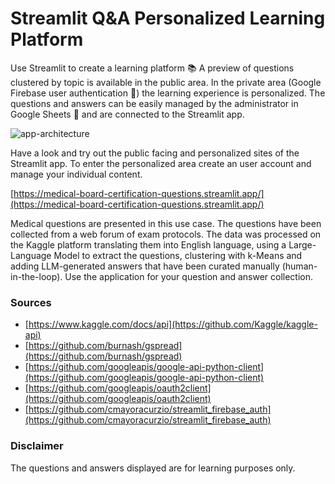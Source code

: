 # Streamlit Q&A Personalized Learning Platform
Use Streamlit to create a learning platform :books: A preview of questions clustered by topic is available in the public area. In the private area (Google Firebase user authentication :closed_lock_with_key:) the learning experience is personalized. The questions and answers can be easily managed by the administrator in Google Sheets :floppy_disk: and are connected to the Streamlit app.

![app-architecture](https://github.com/bsenst/board_certification/assets/8211411/8e535fc7-1649-4940-85b8-f0b8500fb775)

Have a look and try out the public facing and personalized sites of the Streamlit app. To enter the personalized area create an user account and manage your individual content.

[https://medical-board-certification-questions.streamlit.app/](https://medical-board-certification-questions.streamlit.app/)

Medical questions are presented in this use case. The questions have been collected from a web forum of exam protocols. The data was processed on the Kaggle platform translating them into English language, using a Large-Language Model to extract the questions, clustering with k-Means and adding LLM-generated answers that have been curated manually (human-in-the-loop). Use the application for your question and answer collection.

### Sources
* [https://www.kaggle.com/docs/api](https://github.com/Kaggle/kaggle-api)
* [https://github.com/burnash/gspread](https://github.com/burnash/gspread)
* [https://github.com/googleapis/google-api-python-client](https://github.com/googleapis/google-api-python-client)
* [https://github.com/googleapis/oauth2client](https://github.com/googleapis/oauth2client)
* [https://github.com/cmayoracurzio/streamlit_firebase_auth](https://github.com/cmayoracurzio/streamlit_firebase_auth)

### Disclaimer
The questions and answers displayed are for learning purposes only.
